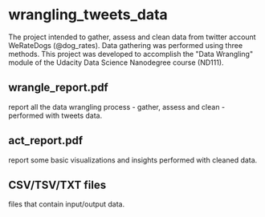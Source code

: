 # wrangling_tweets_data
The project intended to gather, assess and clean data from twitter account WeRateDogs (@dog_rates). Data gathering was performed using three methods. This project was developed to accomplish the "Data Wrangling" module of the Udacity Data Science Nanodegree course (ND111).

## wrangle_report.pdf
report all the data wrangling process - gather, assess and clean - performed with tweets data.

## act_report.pdf
report some basic visualizations and insights performed with cleaned data. 

## CSV/TSV/TXT files
files that contain input/output data.
